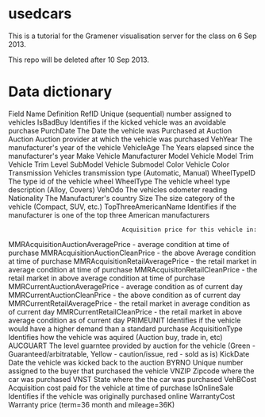 usedcars
========

This is a tutorial for the Gramener visualisation server for the class on 6 Sep 2013.

This repo will be deleted after 10 Sep 2013.

Data dictionary
===============

Field Name                          Definition
RefID                               Unique (sequential) number assigned to vehicles
IsBadBuy                            Identifies if the kicked vehicle was an avoidable purchase
PurchDate                           The Date the vehicle was Purchased at Auction
Auction                             Auction provider at which the  vehicle was purchased
VehYear                             The manufacturer's year of the vehicle
VehicleAge                          The Years elapsed since the manufacturer's year
Make                                Vehicle Manufacturer
Model                               Vehicle Model
Trim                                Vehicle Trim Level
SubModel                            Vehicle Submodel
Color                               Vehicle Color
Transmission                        Vehicles transmission type (Automatic, Manual)
WheelTypeID                         The type id of the vehicle wheel
WheelType                           The vehicle wheel type description (Alloy, Covers)
VehOdo                              The vehicles odometer reading
Nationality                         The Manufacturer's country
Size                                The size category of the vehicle (Compact, SUV, etc.)
TopThreeAmericanName                Identifies if the manufacturer is one of the top three American manufacturers

                                    Acquisition price for this vehicle in:
MMRAcquisitionAuctionAveragePrice       - average condition at time of purchase
MMRAcquisitionAuctionCleanPrice         - the above Average condition at time of purchase
MMRAcquisitionRetailAveragePrice        - the retail market in average condition at time of purchase
MMRAcquisitonRetailCleanPrice           - the retail market in above average condition at time of purchase
MMRCurrentAuctionAveragePrice           - average condition as of current day
MMRCurrentAuctionCleanPrice             - the above condition as of current day
MMRCurrentRetailAveragePrice            - the retail market in average condition as of current day
MMRCurrentRetailCleanPrice              - the retail market in above average condition as of current day
PRIMEUNIT                           Identifies if the vehicle would have a higher demand than a standard purchase
AcquisitionType                     Identifies how the vehicle was aquired (Auction buy, trade in, etc)
AUCGUART                            The level guarntee provided by auction for the vehicle
                                    (Green - Guaranteed/arbitratable, Yellow - caution/issue, red - sold as is)
KickDate                            Date the vehicle was kicked back to the auction
BYRNO                               Unique number assigned to the buyer that purchased the vehicle
VNZIP                               Zipcode where the car was purchased
VNST                                State where the the car was purchased
VehBCost                            Acquisition cost paid for the vehicle at time of purchase
IsOnlineSale                        Identifies if the vehicle was originally purchased online
WarrantyCost                        Warranty price (term=36 month and mileage=36K)
